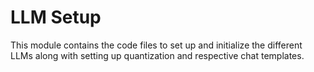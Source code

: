 # LLM Setup 

This module contains the code files to set up and initialize the different LLMs along with setting up quantization and respective chat templates. 